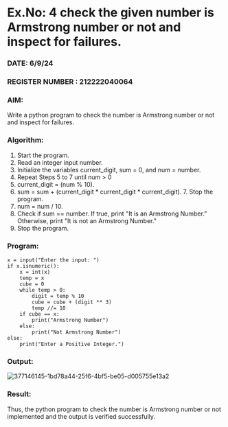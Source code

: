 # Ex.No: 4 check the given number is Armstrong number or not and inspect for failures.
### DATE: 6/9/24                                                                    
### REGISTER NUMBER : 212222040064
### AIM: 
Write a python program to check the number is Armstrong number or not and inspect for failures.
### Algorithm:
1.  Start the program.
2.	Read an integer input number.
3.	Initialize the variables current_digit, sum = 0, and num = number.
4.	Repeat Steps 5 to 7 until num > 0
5.	current_digit = (num % 10).
6.	sum = sum + (current_digit * current_digit * current_digit). 7. Stop the program.
7.	num = num / 10.
8.	Check if sum == number. If true, print "It is an Armstrong Number." Otherwise, print "It is not an Armstrong Number."
9.	Stop the program.
### Program:
```
x = input("Enter the input: ")
if x.isnumeric():
    x = int(x)
    temp = x
    cube = 0
    while temp > 0:
        digit = temp % 10
        cube = cube + (digit ** 3)
        temp //= 10
    if cube == x:
        print("Armstrong Number")
    else:
        print("Not Armstrong Number")
else:
    print("Enter a Positive Integer.")
```
### Output:
![377146145-1bd78a44-25f6-4bf5-be05-d005755e13a2](https://github.com/user-attachments/assets/bd4ea77f-e73f-4956-948d-d5fc4776145d)
### Result:
Thus, the python program to check the number is Armstrong number or not implemented and the output is verified successfully.


